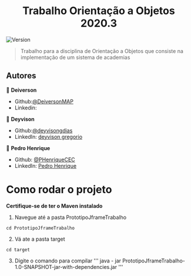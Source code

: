 <h1 align="center">Trabalho Orientação a Objetos 2020.3</h1>
<p>
  <img alt="Version" src="https://img.shields.io/badge/version-0.1.0-blue.svg?cacheSeconds=2592000" />
</p>

> Trabalho para a disciplina de Orientação a Objetos que consiste na implementação de um sistema de academias


## Autores

👤 **Deiverson**

* Github:[@DeiversonMAP](https://github.com/DeiversonMAP) 
* Linkedin: 


👤 **Deyvison**

* Github:[@deyvisongdias](https://github.com/deyvisongdias)
* LinkedIn: [deyvison gregorio](https://www.linkedin.com/in/deyvison-gregorio-435301207/)

👤 **Pedro Henrique**

* Github: [@PHenriqueCEC](https://github.com/PHenriqueCEC)
* LinkedIn: [Pedro Henrique](https://www.linkedin.com/in/pedro-henrique-77baa01a9/)



# Como rodar o projeto
**Certifique-se de ter o Maven instalado**

1. Navegue até a pasta PrototipoJframeTrabalho
```
cd PrototipoJframeTrabalho
```

2. Vá ate a pasta target
```
cd target
```

3. Digite o comando para compilar
'''
java - jar PrototipoJframeTrabalho-1.0-SNAPSHOT-jar-with-dependencies.jar
'''